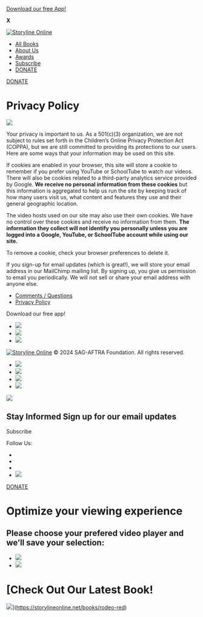 [Download our free App!](https://storylineonline.net/apps)

**X**

[![Storyline Online](https://storylineonline.net/wp-content/themes/storylineonline/assets/images/logo.png)](https://storylineonline.net/)

[](#!)

* [All Books](https://storylineonline.net/library)
* [About Us](https://storylineonline.net/about-us)
* [Awards](https://storylineonline.net/awards)
* [Subscribe](#popup1)
* [DONATE](https://storylineonline.net/donate)

[DONATE](https://storylineonline.net/donate)

Privacy Policy
==============

![](https://storylineonline.net/wp-content/uploads/2017/05/privacy-policy.jpg)

Your privacy is important to us. As a 501(c)(3) organization, we are not subject to rules set forth in the Children’s Online Privacy Protection Act (COPPA), but we are still committed to providing its protections to our users. Here are some ways that your information may be used on this site.

If cookies are enabled in your browser, this site will store a cookie to remember if you prefer using YouTube or SchoolTube to watch our videos. There will also be cookies related to a third-party analytics service provided by Google. **We receive no personal information from these cookies** but this information is aggregated to help us run the site by keeping track of how many users visit us, what content and features they use and their general geographic location.

The video hosts used on our site may also use their own cookies. We have no control over these cookies and receive no information from them. **The information they collect will not identify you personally unless you are logged into a Google, YouTube, or SchoolTube account while using our site.**

To remove a cookie, check your browser preferences to delete it.

If you sign-up for email updates (which is great!), we will store your email address in our MailChimp mailing list. By signing up, you give us permission to email you periodically. We will not sell or share your email address with anyone else.

* [Comments / Questions](https://storylineonline.net/comments-and-questions)
* [Privacy Policy](https://storylineonline.net/privacy-policy/)

Download our free app!

* [![](https://storylineonline.net/wp-content/uploads/2024/03/SOappicon-googleplay.png)](https://play.google.com/store/apps/details?id=net.storylineonline.app)
* [![](https://storylineonline.net/wp-content/uploads/2024/03/SOappicon-appleappstore.png)](https://itunes.apple.com/us/app/storyline-online/id1262706499?mt=8)
* [![](https://storylineonline.net/wp-content/uploads/2024/03/SOappicon-googlechrome.png)](https://chrome.google.com/webstore/detail/storyline-online/gidhcmgdepnmpbifginimfnpdpiohfeh?hl=en)

[![Storyline Online](https://www.storylineonline.net/wp-content/uploads/2020/09/logo02.png)](https://sagaftra.foundation/) © 2024 SAG-AFTRA Foundation. All rights reserved.

* [![](https://storylineonline.net/wp-content/uploads/2023/08/3-Facebook.png)](https://www.facebook.com/StorylineOnline)
* [![](https://storylineonline.net/wp-content/uploads/2023/08/4-TwitterX.png)](https://twitter.com/StorylineOnline)
* [![](https://storylineonline.net/wp-content/uploads/2023/08/1-YouTube.png)](https://www.youtube.com/StorylineOnline)
* [![](https://storylineonline.net/wp-content/uploads/2023/08/2-Instagram-1.png)](https://www.instagram.com/storylineonline/)

[![](https://storylineonline.net/wp-content/uploads/2024/03/SponsoredbyBlank.png)](https://storylineonline.net/)

Stay Informed Sign up for our email updates
-------------------------------------------

 Subscribe

Follow Us:

* [](https://www.facebook.com/StorylineOnline)
* [](https://twitter.com/StorylineOnline)
* [](https://www.youtube.com/StorylineOnline)
* [![](https://storylineonline.net/wp-content/uploads/2023/08/2-Instagram-1.png)](https://www.instagram.com/storylineonline/)

[DONATE](https://storylineonline.net/donate)

Optimize your viewing experience
================================

Please choose your prefered video player and we’ll save your selection:
-----------------------------------------------------------------------

* ![](https://www.storylineonline.net/wp-content/uploads/2020/09/schooltube_button.png)
* ![](https://www.storylineonline.net/wp-content/uploads/2020/09/youtube_button.png)

[Check Out Our Latest Book!
==========================

![](https://storylineonline.net/wp-content/uploads/2024/05/RodeoRedSOWebsiteThumbnail.png)](https://storylineonline.net/books/rodeo-red)